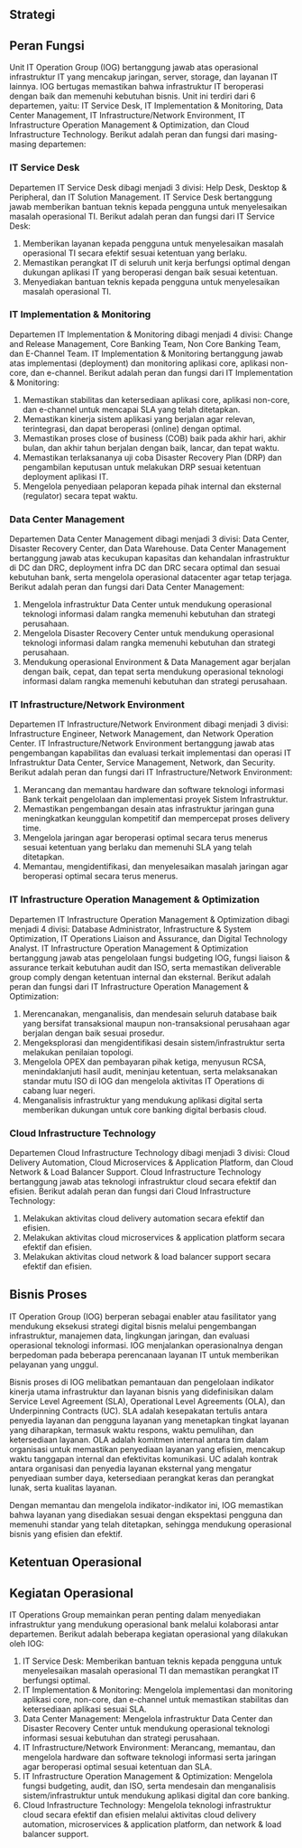 ## Strategi

## Peran Fungsi

Unit IT Operation Group (IOG) bertanggung jawab atas operasional infrastruktur IT yang mencakup jaringan, server, storage, dan layanan IT lainnya. IOG bertugas memastikan bahwa infrastruktur IT beroperasi dengan baik dan memenuhi kebutuhan bisnis. Unit ini terdiri dari 6 departemen, yaitu: IT Service Desk, IT Implementation & Monitoring, Data Center Management, IT Infrastructure/Network Environment, IT Infrastructure Operation Management & Optimization, dan Cloud Infrastructure Technology. Berikut adalah peran dan fungsi dari masing-masing departemen:

### IT Service Desk

Departemen IT Service Desk dibagi menjadi 3 divisi: Help Desk, Desktop & Peripheral, dan IT Solution Management. IT Service Desk bertanggung jawab memberikan bantuan teknis kepada pengguna untuk menyelesaikan masalah operasional TI. Berikut adalah peran dan fungsi dari IT Service Desk:

1. Memberikan layanan kepada pengguna untuk menyelesaikan masalah operasional TI secara efektif sesuai ketentuan yang berlaku.
2. Memastikan perangkat IT di seluruh unit kerja berfungsi optimal dengan dukungan aplikasi IT yang beroperasi dengan baik sesuai ketentuan.
3. Menyediakan bantuan teknis kepada pengguna untuk menyelesaikan masalah operasional TI.

### IT Implementation & Monitoring

Departemen IT Implementation & Monitoring dibagi menjadi 4 divisi: Change and Release Management, Core Banking Team, Non Core Banking Team, dan E-Channel Team. IT Implementation & Monitoring bertanggung jawab atas implementasi (deployment) dan monitoring aplikasi core, aplikasi non-core, dan e-channel. Berikut adalah peran dan fungsi dari IT Implementation & Monitoring:

1. Memastikan stabilitas dan ketersediaan aplikasi core, aplikasi non-core, dan e-channel untuk mencapai SLA yang telah ditetapkan.
2. Memastikan kinerja sistem aplikasi yang berjalan agar relevan, terintegrasi, dan dapat beroperasi (online) dengan optimal.
3. Memastikan proses close of business (COB) baik pada akhir hari, akhir bulan, dan akhir tahun berjalan dengan baik, lancar, dan tepat waktu.
4. Memastikan terlaksananya uji coba Disaster Recovery Plan (DRP) dan pengambilan keputusan untuk melakukan DRP sesuai ketentuan deployment aplikasi IT.
5. Mengelola penyediaan pelaporan kepada pihak internal dan eksternal (regulator) secara tepat waktu.

### Data Center Management

Departemen Data Center Management dibagi menjadi 3 divisi: Data Center, Disaster Recovery Center, dan Data Warehouse. Data Center Management bertanggung jawab atas kecukupan kapasitas dan kehandalan infrastruktur di DC dan DRC, deployment infra DC dan DRC secara optimal dan sesuai kebutuhan bank, serta mengelola operasional datacenter agar tetap terjaga. Berikut adalah peran dan fungsi dari Data Center Management:

1. Mengelola infrastruktur Data Center untuk mendukung operasional teknologi informasi dalam rangka memenuhi kebutuhan dan strategi perusahaan.
2. Mengelola Disaster Recovery Center untuk mendukung operasional teknologi informasi dalam rangka memenuhi kebutuhan dan strategi perusahaan.
3. Mendukung operasional Environment & Data Management agar berjalan dengan baik, cepat, dan tepat serta mendukung operasional teknologi informasi dalam rangka memenuhi kebutuhan dan strategi perusahaan.

### IT Infrastructure/Network Environment

Departemen IT Infrastructure/Network Environment dibagi menjadi 3 divisi: Infrastructure Engineer, Network Management, dan Network Operation Center. IT Infrastructure/Network Environment bertanggung jawab atas pengembangan kapabilitas dan evaluasi terkait implementasi dan operasi IT Infrastruktur Data Center, Service Management, Network, dan Security. Berikut adalah peran dan fungsi dari IT Infrastructure/Network Environment:

1. Merancang dan memantau hardware dan software teknologi informasi Bank terkait pengelolaan dan implementasi proyek Sistem Infrastruktur.
2. Memastikan pengembangan desain atas infrastruktur jaringan guna meningkatkan keunggulan kompetitif dan mempercepat proses delivery time.
3. Mengelola jaringan agar beroperasi optimal secara terus menerus sesuai ketentuan yang berlaku dan memenuhi SLA yang telah ditetapkan.
4. Memantau, mengidentifikasi, dan menyelesaikan masalah jaringan agar beroperasi optimal secara terus menerus.

### IT Infrastructure Operation Management & Optimization

Departemen IT Infrastructure Operation Management & Optimization dibagi menjadi 4 divisi: Database Administrator, Infrastructure & System Optimization, IT Operations Liaison and Assurance, dan Digital Technology Analyst. IT Infrastructure Operation Management & Optimization bertanggung jawab atas pengelolaan fungsi budgeting IOG, fungsi liaison & assurance terkait kebutuhan audit dan ISO, serta memastikan deliverable group comply dengan ketentuan internal dan eksternal. Berikut adalah peran dan fungsi dari IT Infrastructure Operation Management & Optimization:

1. Merencanakan, menganalisis, dan mendesain seluruh database baik yang bersifat transaksional maupun non-transaksional perusahaan agar berjalan dengan baik sesuai prosedur.
2. Mengeksplorasi dan mengidentifikasi desain sistem/infrastruktur serta melakukan penilaian topologi.
3. Mengelola OPEX dan pembayaran pihak ketiga, menyusun RCSA, menindaklanjuti hasil audit, meninjau ketentuan, serta melaksanakan standar mutu ISO di IOG dan mengelola aktivitas IT Operations di cabang luar negeri.
4. Menganalisis infrastruktur yang mendukung aplikasi digital serta memberikan dukungan untuk core banking digital berbasis cloud.

### Cloud Infrastructure Technology

Departemen Cloud Infrastructure Technology dibagi menjadi 3 divisi: Cloud Delivery Automation, Cloud Microservices & Application Platform, dan Cloud Network & Load Balancer Support. Cloud Infrastructure Technology bertanggung jawab atas teknologi infrastruktur cloud secara efektif dan efisien. Berikut adalah peran dan fungsi dari Cloud Infrastructure Technology:

1. Melakukan aktivitas cloud delivery automation secara efektif dan efisien.
2. Melakukan aktivitas cloud microservices & application platform secara efektif dan efisien.
3. Melakukan aktivitas cloud network & load balancer support secara efektif dan efisien.

## Bisnis Proses

IT Operation Group (IOG) berperan sebagai enabler atau fasilitator yang mendukung eksekusi strategi digital bisnis melalui pengembangan infrastruktur, manajemen data, lingkungan jaringan, dan evaluasi operasional teknologi informasi. IOG menjalankan operasionalnya dengan berpedoman pada beberapa perencanaan layanan IT untuk memberikan pelayanan yang unggul.

Bisnis proses di IOG melibatkan pemantauan dan pengelolaan indikator kinerja utama infrastruktur dan layanan bisnis yang didefinisikan dalam Service Level Agreement (SLA), Operational Level Agreements (OLA), dan Underpinning Contracts (UC). SLA adalah kesepakatan tertulis antara penyedia layanan dan pengguna layanan yang menetapkan tingkat layanan yang diharapkan, termasuk waktu respons, waktu pemulihan, dan ketersediaan layanan. OLA adalah komitmen internal antara tim dalam organisasi untuk memastikan penyediaan layanan yang efisien, mencakup waktu tanggapan internal dan efektivitas komunikasi. UC adalah kontrak antara organisasi dan penyedia layanan eksternal yang mengatur penyediaan sumber daya, ketersediaan perangkat keras dan perangkat lunak, serta kualitas layanan.

Dengan memantau dan mengelola indikator-indikator ini, IOG memastikan bahwa layanan yang disediakan sesuai dengan ekspektasi pengguna dan memenuhi standar yang telah ditetapkan, sehingga mendukung operasional bisnis yang efisien dan efektif.

## Ketentuan Operasional


## Kegiatan Operasional

IT Operations Group memainkan peran penting dalam menyediakan infrastruktur yang mendukung operasional bank melalui kolaborasi antar departemen. Berikut adalah beberapa kegiatan operasional yang dilakukan oleh IOG:

1. IT Service Desk: Memberikan bantuan teknis kepada pengguna untuk menyelesaikan masalah operasional TI dan memastikan perangkat IT berfungsi optimal.
2. IT Implementation & Monitoring: Mengelola implementasi dan monitoring aplikasi core, non-core, dan e-channel untuk memastikan stabilitas dan ketersediaan aplikasi sesuai SLA.
3. Data Center Management: Mengelola infrastruktur Data Center dan Disaster Recovery Center untuk mendukung operasional teknologi informasi sesuai kebutuhan dan strategi perusahaan.
4. IT Infrastructure/Network Environment: Merancang, memantau, dan mengelola hardware dan software teknologi informasi serta jaringan agar beroperasi optimal sesuai ketentuan dan SLA.
5. IT Infrastructure Operation Management & Optimization: Mengelola fungsi budgeting, audit, dan ISO, serta mendesain dan menganalisis sistem/infrastruktur untuk mendukung aplikasi digital dan core banking.
6. Cloud Infrastructure Technology: Mengelola teknologi infrastruktur cloud secara efektif dan efisien melalui aktivitas cloud delivery automation, microservices & application platform, dan network & load balancer support.